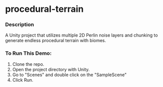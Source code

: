 # procedural-terrain

### Description
A Unity project that utilizes multiple 2D Perlin noise layers and chunking to generate endless procedural terrain with biomes.

### To Run This Demo:
1. Clone the repo.
2. Open the project directory with Unity.
3. Go to "Scenes" and double click on the "SampleScene"
4. Click Run.
